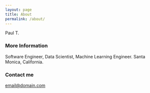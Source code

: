 ```yaml
---
layout: page
title: About
permalink: /about/
---
```


Paul T.

### More Information

Software Engineer, Data Scientist, Machine Learning Engineer. Santa Monica, California.

### Contact me

[email@domain.com](mailto:email@domain.com)
